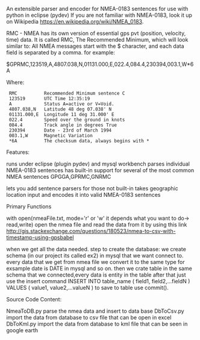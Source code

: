 
An extensible parser and encoder for NMEA-0183 sentences for use with python in eclipse (pydev)
If you are not familiar with NMEA-0183, look it up on Wikipedia 
https://en.wikipedia.org/wiki/NMEA_0183.

RMC - NMEA has its own version of essential gps pvt (position, velocity, time) data. It is called RMC, 
The Recommended Minimum, which will look similar to:
All NMEA messages start with the $ character, and each data field is separated by a comma.
for example:

$GPRMC,123519,A,4807.038,N,01131.000,E,022.4,084.4,230394,003.1,W*6A

Where:

     RMC          Recommended Minimum sentence C
     123519       UTC Time 12:35:19 
     A            Status A=active or V=Void.
     4807.038,N   Latitude 48 deg 07.038' N
     01131.000,E  Longitude 11 deg 31.000' E
     022.4        Speed over the ground in knots
     084.4        Track angle in degrees True
     230394       Date - 23rd of March 1994
     003.1,W      Magnetic Variation
     *6A          The checksum data, always begins with *
     
Features:

runs under eclipse (plugin pydev) and mysql workbench
parses individual NMEA-0183 sentences
has built-in support for several of the most common NMEA sentences
GPGGA,GPRMC,GNRMC

lets you add sentence parsers for those not built-in
takes geographic location input and encodes it into valid NMEA-0183 sentences

Primary Functions

with open(nmeaFile.txt, mode='r' or 'w' it depends what you want to do-> read,write)
open the nmea file and read the data from it by using this link
http://gis.stackexchange.com/questions/180523/nmea-to-csv-with-timestamp-using-gpsbabel

when we get all the data needed.
step to create the database:
we create schema (in our project its called ex2) in mysql that we want connect to.
every data that we get from nmea file we convert it to the same type for exsample date is DATE in mysql
and so on.
then we crate table in the same schema that we connected,every data is entity in the table 
after that just use the insert command
INSERT INTO table_name ( field1, field2,...fieldN ) VALUES ( value1, value2,...valueN )
to save to table use commit().

Source Code Content:

NmeaToDB.py parse the nmea data and insert to data base
DbToCsv.py  import the data from database to csv file that can be open in excel
DbToKml.py  import the data from database to kml file that can be seen in google earth
